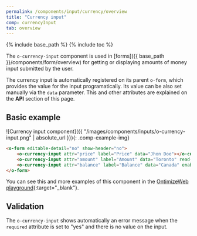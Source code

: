 ```yaml
---
permalink: /components/input/currency/overview
title: "Currency input"
comp: currencyInput
tab: overview
---
```


{% include base_path %}
{% include toc %}

The `o-currency-input` component is used in [forms]({{ base_path }}/components/form/overview) for getting or displaying amounts of money input submitted by the user.

The currency input is automatically registered on its parent `o-form`, which provides the value for the input programatically. Its value can be also set manually via the `data` parameter. This and other attributes are explained on the **API** section of this page.

## Basic example
![Currency input component]({{ "/images/components/inputs/o-currency-input.png" | absolute_url }}){: .comp-example-img}

```html
<o-form editable-detail="no" show-header="no">
    <o-currency-input attr="price" label="Price" data="Jhon Doe"></o-currency-input>
    <o-currency-input attr="amount" label="Amount" data="Toronto" read-only="no"></o-currency-input>
    <o-currency-input attr="balance" label="Balance" data="Canada" enabled="no"></o-currency-input>
</o-form>
```
You can see this and more examples of this component in the [OntimizeWeb playground]({{site.playgroundurl}}/main/inputs/currency){:target="_blank"}.

## Validation
The `o-currency-input` shows automatically an error message when the `required` attribute is set to "yes" and there is no value on the input.
